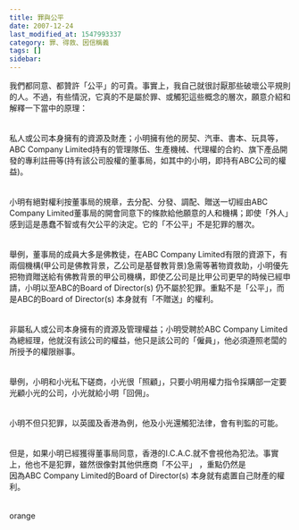 ```yaml
---
title: 罪與公平
date: 2007-12-24
last_modified_at: 1547993337
category: 罪、得救、因信稱義
tags: []
sidebar: 
---
```


<p>我們都同意、都贊許「公平」的可貴。事實上，我自己就很討厭那些破壞公平規則的人。<!--more-->不過，有些情況，它真的不是屬於罪、或觸犯這些概念的層次，願意介紹和解釋一下當中的原理：<br/><br/><br/>私人或公司本身擁有的資源及財產；小明擁有他的房契、汽車、書本、玩具等，ABC Company Limited持有的管理隊伍、生產機械、代理權的合約、旗下產品開發的專利註冊等(持有該公司股權的董事局，如其中的小明，即持有ABC公司的權益)。<br/><br/><br/>小明有絕對權利按董事局的規章，去分配、分發、調配、贈送一切經由ABC Company Limited董事局的開會同意下的條款給他願意的人和機構；即使「外人」感到這是愚蠢不智或有欠公平的決定。它的「不公平」不是犯罪的層次。<br/><br/><br/>舉例，董事局的成員大多是佛教徒，在ABC Company Limited有限的資源下，有兩個機構(甲公司是佛教背景，乙公司是基督教背景)急需等著物資救助，小明優先把物資贈送給有佛教背景的甲公司機構，即使乙公司是比甲公司更早的時候已經申請，小明以至ABC的Board of Director(s) 仍不屬於犯罪。重點不是「公平」，而是ABC的Board of Director(s) 本身就有「不贈送」的權利。<br/><br/><br/>非屬私人或公司本身擁有的資源及管理權益；小明受聘於ABC Company Limited 為總經理，他就沒有該公司的權益，他只是該公司的「僱員」，他必須遵照老闆的所授予的權限辦事。<br/><br/><br/>舉例，小明和小光私下磋商，小光很「照顧」，只要小明用權力指令採購部一定要光顧小光的公司，小光就給小明「回佣」。<br/><br/><br/>小明不但只犯罪，以英國及香港為例，他及小光還觸犯法律，會有判監的可能。<br/><br/><br/>但是，如果小明已經獲得董事局同意，香港的I.C.A.C.就不會視他為犯法。事實上，他也不是犯罪，雖然很像對其他供應商「不公平」 ，重點仍然是<br/>因為ABC Company Limited的Board of Director(s) 本身就有處置自己財產的權利。<br/><br/><br/>orange<br/><br/></p><p> </p><br/><br/>
